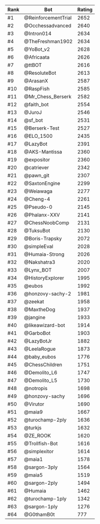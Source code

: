 Rank|Bot|Rating
---|---|---
#1|@ReinforcementTrial|2652
#2|@Occhessadvanced|2640
#3|@Intron014|2634
#4|@TheFreshman1902|2634
#5|@YoBot_v2|2628
#6|@Africaata|2626
#7|@ttBOT|2616
#8|@ResoluteBot|2613
#9|@ArasanX|2587
#10|@RaspFish|2585
#11|@Mr_Chess_Berserk|2582
#12|@faith_bot|2554
#13|@JuroJ|2546
#14|@sf_bot|2531
#15|@Berserk-Test|2527
#16|@ELO_1500|2435
#17|@LazyBot|2391
#18|@AKS-Mantissa|2360
#19|@expositor|2360
#20|@catriever|2342
#21|@pawn_git|2307
#22|@SaxtonEngine|2299
#23|@Weiawaga|2277
#24|@Cheng-4|2261
#25|@Pseudo-0|2145
#26|@Phalanx-XXV|2141
#27|@ChessNoobComp|2131
#28|@TuksuBot|2130
#29|@Boris-Trapsky|2072
#30|@simpleEval|2028
#31|@Humaia-Strong|2026
#32|@Nakshatra3|2020
#33|@Lynx_BOT|2007
#34|@HistoryExplorer|1995
#35|@eubos|1992
#36|@honzovy-sachy-2|1981
#37|@zeekat|1958
#38|@MaxtheDog|1937
#39|@jangine|1933
#40|@likeawizard-bot|1914
#41|@GarboBot|1903
#42|@LazyBotJr|1882
#43|@LeelaRogue|1873
#44|@baby_eubos|1776
#45|@ChessChildren|1751
#46|@Demolito_L6|1747
#47|@Demolito_L5|1730
#48|@notropis|1698
#49|@honzovy-sachy|1696
#50|@Virutor|1690
#51|@maia9|1667
#52|@turochamp-2ply|1636
#53|@turkjs|1632
#54|@ZE_ROOK|1620
#55|@Trollfish-Bot|1616
#56|@simplexitor|1614
#57|@maia1|1578
#58|@sargon-3ply|1564
#59|@maia5|1519
#60|@sargon-2ply|1494
#61|@Humaia|1462
#62|@turochamp-1ply|1342
#63|@sargon-1ply|1276
#64|@G0thamB0t|777
